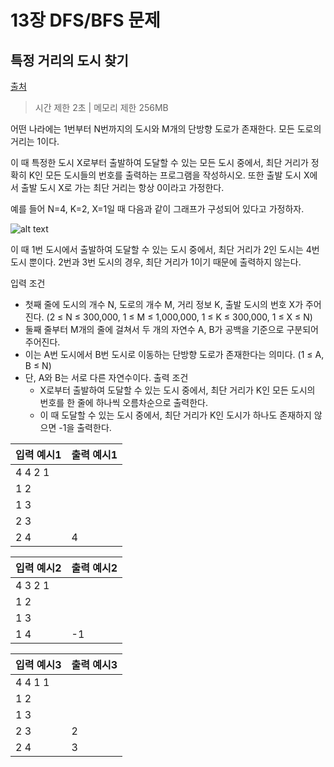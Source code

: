# 13장 DFS/BFS 문제

## 특정 거리의 도시 찾기


[출처](https://www.acmicpc.net/problem/18352)

 > 시간 제한 2초 | 메모리 제한 256MB 
 
 
어떤 나라에는 1번부터 N번까지의 도시와 M개의 단방향 도로가 존재한다. 모든 도로의 거리는 1이다.

이 때 특정한 도시 X로부터 출발하여 도달할 수 있는 모든 도시 중에서, 최단 거리가 정확히 K인 모든 도시들의 번호를 출력하는 프로그램을 작성하시오. 또한 출발 도시 X에서 출발 도시 X로 가는 최단 거리는 항상 0이라고 가정한다.

예를 들어 N=4, K=2, X=1일 때 다음과 같이 그래프가 구성되어 있다고 가정하자.

![alt text](https://upload.acmicpc.net/a5e311d7-7ce4-4638-88a5-3665fb4459e5/-/preview/)

이 때 1번 도시에서 출발하여 도달할 수 있는 도시 중에서, 최단 거리가 2인 도시는 4번 도시 뿐이다.  2번과 3번 도시의 경우, 최단 거리가 1이기 때문에 출력하지 않는다.


입력 조건 
 - 첫째 줄에 도시의 개수 N, 도로의 개수 M, 거리 정보 K, 출발 도시의 번호 X가 주어진다. (2 ≤ N ≤ 300,000, 1 ≤ M ≤ 1,000,000, 1 ≤ K ≤ 300,000, 1 ≤ X ≤ N) 
 - 둘째 줄부터 M개의 줄에 걸쳐서 두 개의 자연수 A, B가 공백을 기준으로 구분되어 주어진다.
 - 이는 A번 도시에서 B번 도시로 이동하는 단방향 도로가 존재한다는 의미다. (1 ≤ A, B ≤ N) 
 - 단, A와 B는 서로 다른 자연수이다.
 출력 조건
   - X로부터 출발하여 도달할 수 있는 도시 중에서, 최단 거리가 K인 모든 도시의 번호를 한 줄에 하나씩 오름차순으로 출력한다.
   - 이 때 도달할 수 있는 도시 중에서, 최단 거리가 K인 도시가 하나도 존재하지 않으면 -1을 출력한다.
  
  
  | 입력 예시1 | 출력 예시1 |
| ----------|-----------|
|4 4 2 1||
|1 2||
|1 3||
|2 3||
|2 4|4|

  | 입력 예시2 | 출력 예시2 |
| ----------|-----------|
|4 3 2 1||
|1 2||
|1 3||
|1 4|-1|

  | 입력 예시3 | 출력 예시3 |
| ----------|-----------|
|4 4 1 1|
|1 2||
|1 3||
|2 3|2|
|2 4|3|
